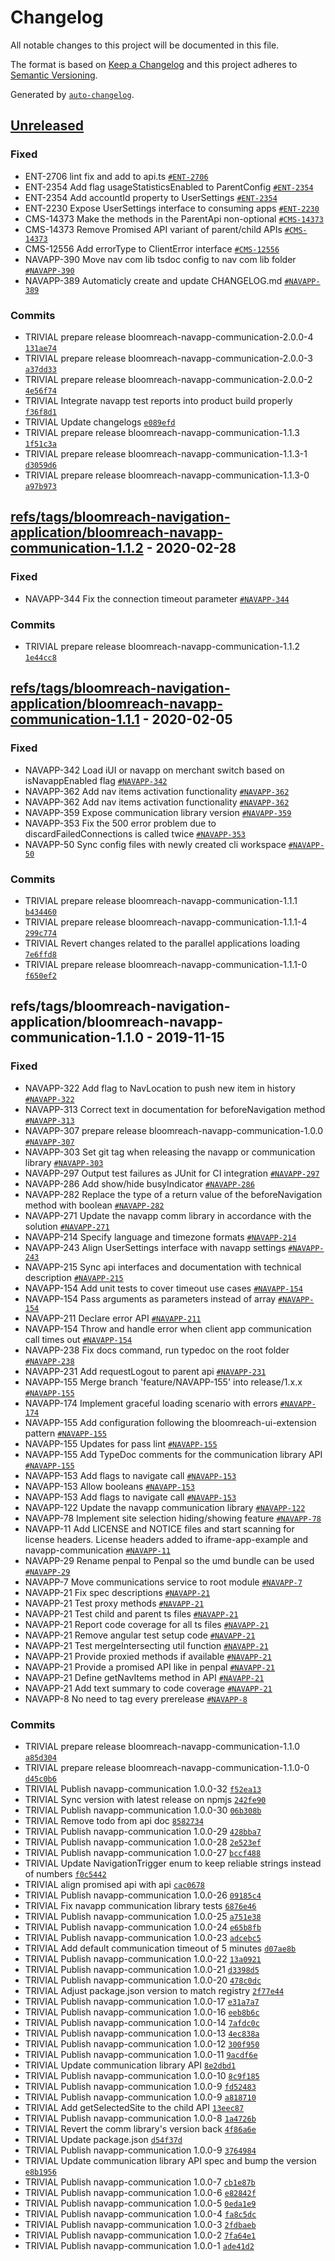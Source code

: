 # Changelog

All notable changes to this project will be documented in this file.

The format is based on [Keep a Changelog](https://keepachangelog.com/en/1.0.0/)
and this project adheres to [Semantic Versioning](https://semver.org/spec/v2.0.0.html).

Generated by [`auto-changelog`](https://github.com/CookPete/auto-changelog).

## [Unreleased](https://code-ssh.bloomreach.com/engineering/xm/compare/refs/tags/bloomreach-navigation-application/bloomreach-navapp-communication-1.1.2...HEAD)

### Fixed

- ENT-2706 lint fix and add to api.ts [`#ENT-2706`](https://issues.onehippo.com/browse/ENT-2706)
- ENT-2354 Add flag usageStatisticsEnabled to ParentConfig [`#ENT-2354`](https://issues.onehippo.com/browse/ENT-2354)
- ENT-2354 Add accountId property to UserSettings [`#ENT-2354`](https://issues.onehippo.com/browse/ENT-2354)
- ENT-2230 Expose UserSettings interface to consuming apps [`#ENT-2230`](https://issues.onehippo.com/browse/ENT-2230)
- CMS-14373 Make the methods in the ParentApi non-optional [`#CMS-14373`](https://issues.onehippo.com/browse/CMS-14373)
- CMS-14373 Remove Promised API variant of parent/child APIs [`#CMS-14373`](https://issues.onehippo.com/browse/CMS-14373)
- CMS-12556 Add errorType to ClientError interface [`#CMS-12556`](https://issues.onehippo.com/browse/CMS-12556)
- NAVAPP-390 Move nav com lib tsdoc config to nav com lib folder [`#NAVAPP-390`](https://issues.onehippo.com/browse/NAVAPP-390)
- NAVAPP-389 Automaticly create and update CHANGELOG.md [`#NAVAPP-389`](https://issues.onehippo.com/browse/NAVAPP-389)

### Commits

- TRIVIAL prepare release bloomreach-navapp-communication-2.0.0-4 [`131ae74`](https://code-ssh.bloomreach.com/engineering/xm/commit/131ae74b4d8c1e763820aa7cff9d4af237a4c292)
- TRIVIAL prepare release bloomreach-navapp-communication-2.0.0-3 [`a37dd33`](https://code-ssh.bloomreach.com/engineering/xm/commit/a37dd33e0b4a901d95f63c2da4d882232b4e19e7)
- TRIVIAL prepare release bloomreach-navapp-communication-2.0.0-2 [`4e56f74`](https://code-ssh.bloomreach.com/engineering/xm/commit/4e56f74524bf64365f35a108bebcfad9af8642cf)
- TRIVIAL Integrate navapp test reports into product build properly [`f36f8d1`](https://code-ssh.bloomreach.com/engineering/xm/commit/f36f8d173725d2a4e29959e18b1ef3d7aa7bda5c)
- TRIVIAL Update changelogs [`e089efd`](https://code-ssh.bloomreach.com/engineering/xm/commit/e089efd8761890eb550307e70ecfdc7183199991)
- TRIVIAL prepare release bloomreach-navapp-communication-1.1.3 [`1f51c3a`](https://code-ssh.bloomreach.com/engineering/xm/commit/1f51c3a2b3329b6a10665ad081d4cd4d377c8954)
- TRIVIAL prepare release bloomreach-navapp-communication-1.1.3-1 [`d3059d6`](https://code-ssh.bloomreach.com/engineering/xm/commit/d3059d65e3623c57a792cd4cc95396b5b2dbf0e3)
- TRIVIAL prepare release bloomreach-navapp-communication-1.1.3-0 [`a97b973`](https://code-ssh.bloomreach.com/engineering/xm/commit/a97b9731ccf572c0c44fe9f77edafd62c6da3696)

## [refs/tags/bloomreach-navigation-application/bloomreach-navapp-communication-1.1.2](https://code-ssh.bloomreach.com/engineering/xm/compare/refs/tags/bloomreach-navigation-application/bloomreach-navapp-communication-1.1.1...refs/tags/bloomreach-navigation-application/bloomreach-navapp-communication-1.1.2) - 2020-02-28

### Fixed

- NAVAPP-344 Fix the connection timeout parameter [`#NAVAPP-344`](https://issues.onehippo.com/browse/NAVAPP-344)

### Commits

- TRIVIAL prepare release bloomreach-navapp-communication-1.1.2 [`1e44cc8`](https://code-ssh.bloomreach.com/engineering/xm/commit/1e44cc8fd1b64d9257ae6377cadb381850c7ea0a)

## [refs/tags/bloomreach-navigation-application/bloomreach-navapp-communication-1.1.1](https://code-ssh.bloomreach.com/engineering/xm/compare/refs/tags/bloomreach-navigation-application/bloomreach-navapp-communication-1.1.0...refs/tags/bloomreach-navigation-application/bloomreach-navapp-communication-1.1.1) - 2020-02-05

### Fixed

- NAVAPP-342 Load iUI or navapp on merchant switch based on isNavappEnabled flag [`#NAVAPP-342`](https://issues.onehippo.com/browse/NAVAPP-342)
- NAVAPP-362 Add nav items activation functionality [`#NAVAPP-362`](https://issues.onehippo.com/browse/NAVAPP-362)
- NAVAPP-362 Add nav items activation functionality [`#NAVAPP-362`](https://issues.onehippo.com/browse/NAVAPP-362)
- NAVAPP-359 Expose communication library version [`#NAVAPP-359`](https://issues.onehippo.com/browse/NAVAPP-359)
- NAVAPP-353 Fix the 500 error problem due to discardFailedConnections is called twice [`#NAVAPP-353`](https://issues.onehippo.com/browse/NAVAPP-353)
- NAVAPP-50 Sync config files with newly created cli workspace [`#NAVAPP-50`](https://issues.onehippo.com/browse/NAVAPP-50)

### Commits

- TRIVIAL prepare release bloomreach-navapp-communication-1.1.1 [`b434460`](https://code-ssh.bloomreach.com/engineering/xm/commit/b434460a67fb97f06828085a36c45c2b3d975ce0)
- TRIVIAL prepare release bloomreach-navapp-communication-1.1.1-4 [`299c774`](https://code-ssh.bloomreach.com/engineering/xm/commit/299c774b429fa72971b0f4afda48ee4430fc61a3)
- TRIVIAL Revert changes related to the parallel applications loading [`7e6ffd8`](https://code-ssh.bloomreach.com/engineering/xm/commit/7e6ffd8e33cc62478ef2967e218f2bf7ef210f74)
- TRIVIAL prepare release bloomreach-navapp-communication-1.1.1-0 [`f650ef2`](https://code-ssh.bloomreach.com/engineering/xm/commit/f650ef22dcc62b2aa88256d377634d796092ad21)

## refs/tags/bloomreach-navigation-application/bloomreach-navapp-communication-1.1.0 - 2019-11-15

### Fixed

- NAVAPP-322 Add flag to NavLocation to push new item in history [`#NAVAPP-322`](https://issues.onehippo.com/browse/NAVAPP-322)
- NAVAPP-313 Correct text in documentation for beforeNavigation method [`#NAVAPP-313`](https://issues.onehippo.com/browse/NAVAPP-313)
- NAVAPP-307 prepare release bloomreach-navapp-communication-1.0.0 [`#NAVAPP-307`](https://issues.onehippo.com/browse/NAVAPP-307)
- NAVAPP-303 Set git tag when releasing the navapp or communication library [`#NAVAPP-303`](https://issues.onehippo.com/browse/NAVAPP-303)
- NAVAPP-297 Output test failures as JUnit for CI integration [`#NAVAPP-297`](https://issues.onehippo.com/browse/NAVAPP-297)
- NAVAPP-286 Add show/hide busyIndicator [`#NAVAPP-286`](https://issues.onehippo.com/browse/NAVAPP-286)
- NAVAPP-282 Replace the type of a return value of the beforeNavigation method with boolean [`#NAVAPP-282`](https://issues.onehippo.com/browse/NAVAPP-282)
- NAVAPP-271 Update the navapp comm library in accordance with the solution [`#NAVAPP-271`](https://issues.onehippo.com/browse/NAVAPP-271)
- NAVAPP-214 Specify language and timezone formats [`#NAVAPP-214`](https://issues.onehippo.com/browse/NAVAPP-214)
- NAVAPP-243 Align UserSettings interface with navapp settings [`#NAVAPP-243`](https://issues.onehippo.com/browse/NAVAPP-243)
- NAVAPP-215 Sync api interfaces and documentation with technical description [`#NAVAPP-215`](https://issues.onehippo.com/browse/NAVAPP-215)
- NAVAPP-154 Add unit tests to cover timeout use cases [`#NAVAPP-154`](https://issues.onehippo.com/browse/NAVAPP-154)
- NAVAPP-154 Pass arguments as parameters instead of array [`#NAVAPP-154`](https://issues.onehippo.com/browse/NAVAPP-154)
- NAVAPP-211 Declare error API [`#NAVAPP-211`](https://issues.onehippo.com/browse/NAVAPP-211)
- NAVAPP-154 Throw and handle error when client app communication call times out [`#NAVAPP-154`](https://issues.onehippo.com/browse/NAVAPP-154)
- NAVAPP-238 Fix docs command, run typedoc on the root folder [`#NAVAPP-238`](https://issues.onehippo.com/browse/NAVAPP-238)
- NAVAPP-231 Add requestLogout to parent api [`#NAVAPP-231`](https://issues.onehippo.com/browse/NAVAPP-231)
- NAVAPP-155 Merge branch 'feature/NAVAPP-155' into release/1.x.x [`#NAVAPP-155`](https://issues.onehippo.com/browse/NAVAPP-155)
- NAVAPP-174 Implement graceful loading scenario with errors [`#NAVAPP-174`](https://issues.onehippo.com/browse/NAVAPP-174)
- NAVAPP-155 Add configuration following the bloomreach-ui-extension pattern [`#NAVAPP-155`](https://issues.onehippo.com/browse/NAVAPP-155)
- NAVAPP-155 Updates for pass lint [`#NAVAPP-155`](https://issues.onehippo.com/browse/NAVAPP-155)
- NAVAPP-155 Add TypeDoc comments for the communication library API [`#NAVAPP-155`](https://issues.onehippo.com/browse/NAVAPP-155)
- NAVAPP-153 Add flags to navigate call [`#NAVAPP-153`](https://issues.onehippo.com/browse/NAVAPP-153)
- NAVAPP-153 Allow booleans [`#NAVAPP-153`](https://issues.onehippo.com/browse/NAVAPP-153)
- NAVAPP-153 Add flags to navigate call [`#NAVAPP-153`](https://issues.onehippo.com/browse/NAVAPP-153)
- NAVAPP-122 Update the navapp communication library [`#NAVAPP-122`](https://issues.onehippo.com/browse/NAVAPP-122)
- NAVAPP-78 Implement site selection hiding/showing feature [`#NAVAPP-78`](https://issues.onehippo.com/browse/NAVAPP-78)
- NAVAPP-11 Add LICENSE and NOTICE files and start scanning for license headers. License headers added to iframe-app-example and navapp-communication [`#NAVAPP-11`](https://issues.onehippo.com/browse/NAVAPP-11)
- NAVAPP-29 Rename penpal to Penpal so the umd bundle can be used [`#NAVAPP-29`](https://issues.onehippo.com/browse/NAVAPP-29)
- NAVAPP-7  Move communications service to root module [`#NAVAPP-7`](https://issues.onehippo.com/browse/NAVAPP-7)
- NAVAPP-21 Fix spec descriptions [`#NAVAPP-21`](https://issues.onehippo.com/browse/NAVAPP-21)
- NAVAPP-21 Test proxy methods [`#NAVAPP-21`](https://issues.onehippo.com/browse/NAVAPP-21)
- NAVAPP-21 Test child and parent ts files [`#NAVAPP-21`](https://issues.onehippo.com/browse/NAVAPP-21)
- NAVAPP-21 Report code coverage for all ts files [`#NAVAPP-21`](https://issues.onehippo.com/browse/NAVAPP-21)
- NAVAPP-21 Remove angular test setup code [`#NAVAPP-21`](https://issues.onehippo.com/browse/NAVAPP-21)
- NAVAPP-21 Test mergeIntersecting util function [`#NAVAPP-21`](https://issues.onehippo.com/browse/NAVAPP-21)
- NAVAPP-21 Provide proxied methods if available [`#NAVAPP-21`](https://issues.onehippo.com/browse/NAVAPP-21)
- NAVAPP-21 Provide a promised API like in penpal [`#NAVAPP-21`](https://issues.onehippo.com/browse/NAVAPP-21)
- NAVAPP-21 Define getNavItems method in API [`#NAVAPP-21`](https://issues.onehippo.com/browse/NAVAPP-21)
- NAVAPP-21 Add text summary to code coverage [`#NAVAPP-21`](https://issues.onehippo.com/browse/NAVAPP-21)
- NAVAPP-8 No need to tag every prerelease [`#NAVAPP-8`](https://issues.onehippo.com/browse/NAVAPP-8)

### Commits

- TRIVIAL prepare release bloomreach-navapp-communication-1.1.0 [`a85d304`](https://code-ssh.bloomreach.com/engineering/xm/commit/a85d3040461ff69f01e239a0dbd31f35a6954dde)
- TRIVIAL prepare release bloomreach-navapp-communication-1.1.0-0 [`d45c0b6`](https://code-ssh.bloomreach.com/engineering/xm/commit/d45c0b62c69f5cbc433865ba020d2f60c7349f31)
- TRIVIAL Publish navapp-communication 1.0.0-32 [`f52ea13`](https://code-ssh.bloomreach.com/engineering/xm/commit/f52ea13bcac6f233163a4ae1ad649448abd72b39)
- TRIVIAL Sync version with latest release on npmjs [`242fe90`](https://code-ssh.bloomreach.com/engineering/xm/commit/242fe90cbf09eb202217f63a1d491facf3888c85)
- TRIVIAL Publish navapp-communication 1.0.0-30 [`06b308b`](https://code-ssh.bloomreach.com/engineering/xm/commit/06b308bbb28f2c7d43e3423722af1ccc7d39d4cd)
- TRIVIAL Remove todo from api doc [`8582734`](https://code-ssh.bloomreach.com/engineering/xm/commit/8582734b5bad964833107d064f1b8e9bed66f2fe)
- TRIVIAL Publish navapp-communication 1.0.0-29 [`428bba7`](https://code-ssh.bloomreach.com/engineering/xm/commit/428bba7db86595a71b5b12f5ddd1eaf81c3a1f98)
- TRIVIAL Publish navapp-communication 1.0.0-28 [`2e523ef`](https://code-ssh.bloomreach.com/engineering/xm/commit/2e523ef60c6fa1ca1c04779fa6a411a8ea098f90)
- TRIVIAL Publish navapp-communication 1.0.0-27 [`bccf488`](https://code-ssh.bloomreach.com/engineering/xm/commit/bccf4889827bfbd46d07941a790c88b3e1ee3314)
- TRIVIAL Update NavigationTrigger enum to keep reliable strings instead of numbers [`f0c5442`](https://code-ssh.bloomreach.com/engineering/xm/commit/f0c5442ab9fcf4b5be37ab72101a54158ade43e6)
- TRIVIAL align promised api with api [`cac0678`](https://code-ssh.bloomreach.com/engineering/xm/commit/cac067826994eec544694551f83482604b7945a7)
- TRIVIAL Publish navapp-communication 1.0.0-26 [`09185c4`](https://code-ssh.bloomreach.com/engineering/xm/commit/09185c466cadba4c44c97d93a8878a8305e7ca29)
- TRIVIAL Fix navapp communication library tests [`6876e46`](https://code-ssh.bloomreach.com/engineering/xm/commit/6876e469bca4ed839745f52dadba9ec28addfe33)
- TRIVIAL Publish navapp-communication 1.0.0-25 [`a751e38`](https://code-ssh.bloomreach.com/engineering/xm/commit/a751e380c6d864e0a7fbd9dfdb55af8e6b363464)
- TRIVIAL Publish navapp-communication 1.0.0-24 [`e65b8fb`](https://code-ssh.bloomreach.com/engineering/xm/commit/e65b8fbde4d6c6616ce4cf1f5a5fb247c9de1f97)
- TRIVIAL Publish navapp-communication 1.0.0-23 [`adcebc5`](https://code-ssh.bloomreach.com/engineering/xm/commit/adcebc57db4b66f4a10a2643a241c239343c9b39)
- TRIVIAL Add default communication timeout of 5 minutes [`d07ae8b`](https://code-ssh.bloomreach.com/engineering/xm/commit/d07ae8b9462d42b0ed7bf59b60125e773157d567)
- TRIVIAL Publish navapp-communication 1.0.0-22 [`13a0921`](https://code-ssh.bloomreach.com/engineering/xm/commit/13a0921b49dc5c791898c5598aea74fb72ab4d5c)
- TRIVIAL Publish navapp-communication 1.0.0-21 [`d3398d5`](https://code-ssh.bloomreach.com/engineering/xm/commit/d3398d5d94a2b086b67688c5c35b43eea16a6d1b)
- TRIVIAL Publish navapp-communication 1.0.0-20 [`478c0dc`](https://code-ssh.bloomreach.com/engineering/xm/commit/478c0dceefd3e6a00f4f62cc946f4db12aa02b9f)
- TRIVIAL Adjust package.json version to match registry [`2f77e44`](https://code-ssh.bloomreach.com/engineering/xm/commit/2f77e442b8707e4bba97c6aee930f9de0a4edb84)
- TRIVIAL Publish navapp-communication 1.0.0-17 [`e31a7a7`](https://code-ssh.bloomreach.com/engineering/xm/commit/e31a7a75ca2d4d5e55ab9a92018782d7af2cbeb2)
- TRIVIAL Publish navapp-communication 1.0.0-16 [`eeb8b6c`](https://code-ssh.bloomreach.com/engineering/xm/commit/eeb8b6c89b7fc2f009861fe751bf617a8bcda671)
- TRIVIAL Publish navapp-communication 1.0.0-14 [`7afdc0c`](https://code-ssh.bloomreach.com/engineering/xm/commit/7afdc0cd81c9331fc3a78c38f52f13987a26bbc4)
- TRIVIAL Publish navapp-communication 1.0.0-13 [`4ec838a`](https://code-ssh.bloomreach.com/engineering/xm/commit/4ec838aa5d8b50038cb6ed19c2094a57dbe2003b)
- TRIVIAL Publish navapp-communication 1.0.0-12 [`300f950`](https://code-ssh.bloomreach.com/engineering/xm/commit/300f9504d5ee639bf74d81a6096d5fa40c42d7af)
- TRIVIAL Publish navapp-communication 1.0.0-11 [`9acdf6e`](https://code-ssh.bloomreach.com/engineering/xm/commit/9acdf6e30f93482eb31e1b2eaaabe51326d45f4c)
- TRIVIAL Update communication library API [`8e2dbd1`](https://code-ssh.bloomreach.com/engineering/xm/commit/8e2dbd13fe716b3bb92e586690615765ca796f94)
- TRIVIAL Publish navapp-communication 1.0.0-10 [`8c9f185`](https://code-ssh.bloomreach.com/engineering/xm/commit/8c9f185de4b5c7de376eb13446a90e723641b6c8)
- TRIVIAL Publish navapp-communication 1.0.0-9 [`fd52483`](https://code-ssh.bloomreach.com/engineering/xm/commit/fd52483a6320e444ad492ec89e9a201005e1d805)
- TRIVIAL Publish navapp-communication 1.0.0-9 [`a818710`](https://code-ssh.bloomreach.com/engineering/xm/commit/a818710cc278d28a56ab71dca0f51e1c9f5e4c9e)
- TRIVIAL Add getSelectedSite to the child API [`13eec87`](https://code-ssh.bloomreach.com/engineering/xm/commit/13eec870dcf731ed56f9811eada85f6b6992d703)
- TRIVIAL Publish navapp-communication 1.0.0-8 [`1a4726b`](https://code-ssh.bloomreach.com/engineering/xm/commit/1a4726b3983464847d6940274676d54a1acaa603)
- TRIVIAL Revert the comm library's version back [`4f86a6e`](https://code-ssh.bloomreach.com/engineering/xm/commit/4f86a6eb580fb487f38dfec2c722f270a6b4a6c4)
- TRIVIAL Update package.json [`d54f37d`](https://code-ssh.bloomreach.com/engineering/xm/commit/d54f37dacd3014c55b4cced4c044f6268675c006)
- TRIVIAL Publish navapp-communication 1.0.0-9 [`3764984`](https://code-ssh.bloomreach.com/engineering/xm/commit/3764984d2e6d022b81952cba889ea6142dff2afa)
- TRIVIAL Update communication library API spec and bump the version [`e8b1956`](https://code-ssh.bloomreach.com/engineering/xm/commit/e8b1956534b698fe55a760e1ee195d7cfa604893)
- TRIVIAL Publish navapp-communication 1.0.0-7 [`cb1e87b`](https://code-ssh.bloomreach.com/engineering/xm/commit/cb1e87b2aeec2aaa84600a98dc100ded1b6928c8)
- TRIVIAL Publish navapp-communication 1.0.0-6 [`e82842f`](https://code-ssh.bloomreach.com/engineering/xm/commit/e82842f94902d12fc6aa8782e16f8478308e59d9)
- TRIVIAL Publish navapp-communication 1.0.0-5 [`0eda1e9`](https://code-ssh.bloomreach.com/engineering/xm/commit/0eda1e9beb029f51d72bbb53c3bdc31f11706bae)
- TRIVIAL Publish navapp-communication 1.0.0-4 [`fa8c5dc`](https://code-ssh.bloomreach.com/engineering/xm/commit/fa8c5dc41c2a0e6be158662e398868d11849b58f)
- TRIVIAL Publish navapp-communication 1.0.0-3 [`2fdbaeb`](https://code-ssh.bloomreach.com/engineering/xm/commit/2fdbaebc4905c2cd3b6bf1a2f08a48a3e467618b)
- TRIVIAL Publish navapp-communication 1.0.0-2 [`7fa64e1`](https://code-ssh.bloomreach.com/engineering/xm/commit/7fa64e11706bcba05a16cf4fedc5c7d3befb7a28)
- TRIVIAL Publish navapp-communication 1.0.0-1 [`ade41d2`](https://code-ssh.bloomreach.com/engineering/xm/commit/ade41d22785a203bdeff064c0b8cb3213f578ae2)
